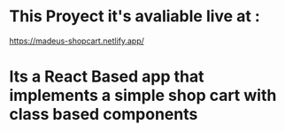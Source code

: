 # This Proyect it's avaliable live at :
https://madeus-shopcart.netlify.app/

# Its a React Based app that implements a simple shop cart with class based components
